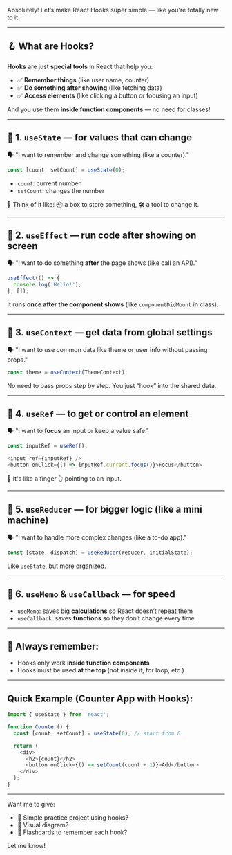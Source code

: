 Absolutely! Let’s make React Hooks super simple — like you're totally new to it.

---

## 🪝 What are Hooks?

**Hooks** are just **special tools** in React that help you:

* ✅ **Remember things** (like user name, counter)
* ✅ **Do something after showing** (like fetching data)
* ✅ **Access elements** (like clicking a button or focusing an input)

And you use them **inside function components** — no need for classes!

---

## 🔧 1. `useState` — for values that can change

🗣️ "I want to remember and change something (like a counter)."

```js
const [count, setCount] = useState(0);
```

* `count`: current number
* `setCount`: changes the number

🧠 Think of it like:
📦 a box to store something,
🛠️ a tool to change it.

---

## 🔧 2. `useEffect` — run code after showing on screen

🗣️ "I want to do something **after** the page shows (like call an API)."

```js
useEffect(() => {
  console.log('Hello!');
}, []);
```

It runs **once after the component shows** (like `componentDidMount` in class).

---

## 🔧 3. `useContext` — get data from global settings

🗣️ "I want to use common data like theme or user info without passing props."

```js
const theme = useContext(ThemeContext);
```

No need to pass props step by step. You just “hook” into the shared data.

---

## 🔧 4. `useRef` — to get or control an element

🗣️ "I want to **focus** an input or keep a value safe."

```js
const inputRef = useRef();

<input ref={inputRef} />
<button onClick={() => inputRef.current.focus()}>Focus</button>
```

🧠 It's like a finger 👆 pointing to an input.

---

## 🔧 5. `useReducer` — for bigger logic (like a mini machine)

🗣️ "I want to handle more complex changes (like a to-do app)."

```js
const [state, dispatch] = useReducer(reducer, initialState);
```

Like `useState`, but more organized.

---

## 🔧 6. `useMemo` & `useCallback` — for speed

* `useMemo`: saves big **calculations** so React doesn’t repeat them
* `useCallback`: saves **functions** so they don’t change every time

---

## 🧠 Always remember:

* Hooks only work **inside function components**
* Hooks must be used **at the top** (not inside if, for loop, etc.)

---

## Quick Example (Counter App with Hooks):

```js
import { useState } from 'react';

function Counter() {
  const [count, setCount] = useState(0); // start from 0

  return (
    <div>
      <h2>{count}</h2>
      <button onClick={() => setCount(count + 1)}>Add</button>
    </div>
  );
}
```

---

Want me to give:

* 🧪 Simple practice project using hooks?
* 🧩 Visual diagram?
* 📘 Flashcards to remember each hook?

Let me know!
